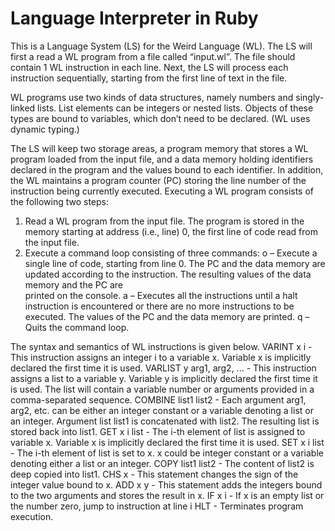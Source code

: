 # Language Interpreter in Ruby

This is a Language System (LS) for the Weird Language (WL). The LS will first a read a WL program from a file called “input.wl”. The file should contain 1 WL instruction in each line. Next, the LS will process each instruction sequentially, starting from the first line of text in the file.

WL programs use two kinds of data structures, namely numbers and singly-linked lists. List elements can be integers or nested lists. Objects of these types are bound to variables, which don’t need to be declared. (WL uses dynamic typing.)

The LS will keep two storage areas, a program memory that stores a WL program loaded from the input file, and a data memory holding identifiers declared in the program and the values bound to each identifier. In addition, the WL maintains a program counter (PC) storing the line number of the instruction being currently executed. Executing a WL program consists of the following two steps:
1. Read a WL program from the input file. The program is stored in the memory starting at address (i.e., line) 0, the first line of code read from the input file.
2. Execute a command loop consisting of three commands:
o – Execute a single line of code, starting from line 0. The PC and the data memory are updated according to the instruction. The resulting values of the data memory and the PC are   
printed on the console.
a – Executes all the instructions until a halt instruction is encountered or there are no more instructions to be executed. The values of the PC and the data memory are printed.
q – Quits the command loop.

The syntax and semantics of WL instructions is given below.
VARINT x i - This instruction assigns an integer i to a variable x. Variable x is implicitly declared the first time it is used.
VARLIST y arg1, arg2, ... - This instruction assigns a list to a variable y. Variable y is implicitly declared the first time it is used. The list will contain a variable number or arguments provided in a comma-separated sequence.
COMBINE list1 list2 - Each argument arg1, arg2, etc. can be either an integer constant or a variable denoting a list or an integer. Argument list list1 is concatenated with list2. The resulting list is stored back into list1.
GET x i list - The i-th element of list is assigned to variable x. Variable x is implicitly declared the first time it is used.
SET x i list - The i-th element of list is set to x. x could be integer constant or a variable denoting either a list or an integer. 
COPY list1 list2 - The content of list2 is deep copied into list1.
CHS x - This statement changes the sign of the integer value bound to x.
ADD x y - This statement adds the integers bound to the two arguments and stores the result in x.
IF x i - If x is an empty list or the number zero, jump to instruction at line i
HLT - Terminates program execution.
